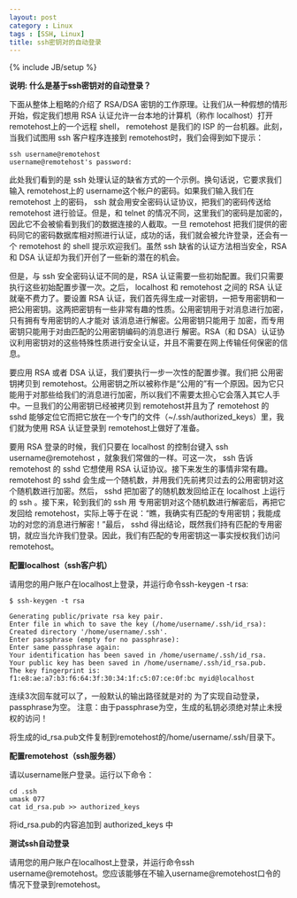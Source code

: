 ```yaml
---
layout: post
category : Linux
tags : [SSH, Linux]
title: ssh密钥对的自动登录
---
```

{% include JB/setup %}

**说明: 什么是基于ssh密钥对的自动登录？**

下面从整体上粗略的介绍了 RSA/DSA 密钥的工作原理。让我们从一种假想的情形开始，假定我们想用 RSA 认证允许一台本地的计算机（称作 localhost）打开 remotehost上的一个远程 shell， remotehost 是我们的 ISP 的一台机器。此刻，当我们试图用 ssh 客户程序连接到 remotehost时，我们会得到如下提示：

    ssh username@remotehost
    username@remotehost's password:

此处我们看到的是 ssh 处理认证的缺省方式的一个示例。换句话说，它要求我们输入 remotehost上的 username这个帐户的密码。如果我们输入我们在 remotehost 上的密码， ssh 就会用安全密码认证协议，把我们的密码传送给 remotehost 进行验证。但是，和 telnet 的情况不同，这里我们的密码是加密的，因此它不会被偷看到我们的数据连接的人截取。一旦 remotehost 把我们提供的密码同它的密码数据库相对照进行认证，成功的话，我们就会被允许登录，还会有一个 remotehost 的 shell 提示欢迎我们。虽然 ssh 缺省的认证方法相当安全，RSA 和 DSA 认证却为我们开创了一些新的潜在的机会。

但是，与 ssh 安全密码认证不同的是，RSA 认证需要一些初始配置。我们只需要执行这些初始配置步骤一次。之后， localhost 和 remotehost 之间的 RSA 认证就毫不费力了。要设置 RSA 认证，我们首先得生成一对密钥，一把专用密钥和一把公用密钥。这两把密钥有一些非常有趣的性质。公用密钥用于对消息进行加密，只有拥有专用密钥的人才能对 该消息进行解密。公用密钥只能用于 加密，而专用密钥只能用于对由匹配的公用密钥编码的消息进行 解密。RSA（和 DSA）认证协议利用密钥对的这些特殊性质进行安全认证，并且不需要在网上传输任何保密的信息。

要应用 RSA 或者 DSA 认证，我们要执行一步一次性的配置步骤。我们把 公用密钥拷贝到 remotehost。公用密钥之所以被称作是“公用的”有一个原因。因为它只能用于对那些给我们的消息进行加密，所以我们不需要太担心它会落入其它人手 中。一旦我们的公用密钥已经被拷贝到 remotehost并且为了 remotehost 的 sshd 能够定位它而把它放在一个专门的文件（~/.ssh/authorized_keys）里，我们就为使用 RSA 认证登录到 remotehost上做好了准备。

要用 RSA 登录的时候，我们只要在 localhost 的控制台键入 ssh username@remotehost ，就象我们常做的一样。可这一次， ssh 告诉 remotehost 的 sshd 它想使用 RSA 认证协议。接下来发生的事情非常有趣。 remotehost 的 sshd 会生成一个随机数，并用我们先前拷贝过去的公用密钥对这个随机数进行加密。然后， sshd 把加密了的随机数发回给正在 localhost 上运行的 ssh 。接下来，轮到我们的 ssh 用 专用密钥对这个随机数进行解密后，再把它发回给 remotehost，实际上等于在说：“瞧，我确实有匹配的专用密钥；我能成功的对您的消息进行解密！”最后， sshd 得出结论，既然我们持有匹配的专用密钥，就应当允许我们登录。因此，我们有匹配的专用密钥这一事实授权我们访问 remotehost。

**配置localhost（ssh客户机）**

请用您的用户账户在localhost上登录，并运行命令ssh-keygen -t rsa:

    $ ssh-keygen -t rsa

    Generating public/private rsa key pair.
    Enter file in which to save the key (/home/username/.ssh/id_rsa):
    Created directory '/home/username/.ssh'.
    Enter passphrase (empty for no passphrase):
    Enter same passphrase again:
    Your identification has been saved in /home/username/.ssh/id_rsa.
    Your public key has been saved in /home/username/.ssh/id_rsa.pub.
    The key fingerprint is:
    f1:e8:ae:a7:b3:f6:64:3f:30:34:1f:c5:07:ce:0f:bc myid@localhost

连续3次回车就可以了，一般默认的输出路径就是对的
为了实现自动登录， passphrase为空。
注意：由于passphrase为空，生成的私钥必须绝对禁止未授权的访问！

将生成的id_rsa.pub文件复制到remotehost的/home/username/.ssh/目录下。

**配置remotehost（ssh服务器）**

请以username账户登录。运行以下命令：

    cd .ssh
    umask 077
    cat id_rsa.pub >> authorized_keys

将id_rsa.pub的内容追加到 authorized_keys 中

**测试ssh自动登录**

请用您的用户账户在localhost上登录，并运行命令ssh username@remotehost。您应该能够在不输入username@remotehost口令的情况下登录到remotehost。